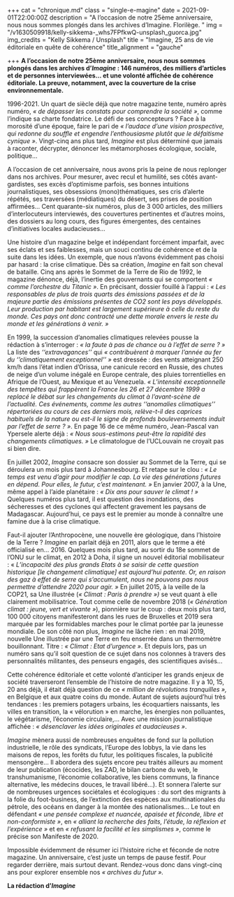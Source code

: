 +++
cat = "chronique.md"
class = "single-e-magine"
date = 2021-09-01T22:00:00Z
description = "A l’occasion de notre 25ème anniversaire, nous nous sommes plongés dans les archives d’Imagine. Florilège. "
img = "/v1630509918/kelly-sikkema-_whs7FPfkwQ-unsplash_guorca.jpg"
img_credits = "Kelly Sikkema / Unsplash"
title = "Imagine, 25 ans de vie éditoriale en quête de cohérence"
title_alignment = "gauche"

+++
**A l’occasion de notre 25ème anniversaire, nous nous sommes plongés dans les archives d’_Imagine_ : 146 numéros, des milliers d’articles et de personnes interviewées… et une volonté affichée de cohérence éditoriale. La preuve, notamment, avec la couverture de la crise environnementale.**

1996-2021. Un quart de siècle déjà que notre magazine tente, numéro après numéro, _« de dépasser_ _les constats pour comprendre la société »_, comme l’indique sa charte fondatrice. Le défi de ses concepteurs ? Face à la morosité d’une époque, faire le pari de _« l’audace d’une vision prospective,_ _qui redonne du souffle et engendre l’enthousiasme_ _plutôt que le défaitisme cynique »_. Vingt-cinq ans plus tard, _Imagine_ est plus déterminé que jamais à raconter, décrypter, dénoncer les métamorphoses écologique, sociale, politique…

A l’occasion de cet anniversaire, nous avons pris la peine de nous replonger dans nos archives. Pour mesurer, avec recul et humilité, ses côtés avant-gardistes, ses excès d’optimisme parfois, ses bonnes intuitions journalistiques, ses obsessions (mono)thématiques, ses cris d’alerte répétés, ses traversées (médiatiques) du désert, ses prises de position affirmées… Cent quarante-six numéros, plus de 3 000 articles, des milliers d’interlocuteurs interviewés, des couvertures pertinentes et d’autres moins, des dossiers au long cours, des figures émergentes, des centaines d’initiatives locales audacieuses…

Une histoire d’un magazine belge et indépendant forcément imparfait, avec ses éclats et ses faiblesses, mais un souci continu de cohérence et de la suite dans les idées. Un exemple, que nous n’avons évidemment pas choisi par hasard : la crise climatique. Dès sa création, _Imagine_ en fait son cheval de bataille. Cinq ans après le Sommet de la Terre de Rio de 1992, le magazine dénonce, déjà, l’inertie des gouvernants qui se comportent _« comme l’orchestre du Titanic »_. En précisant, dossier fouillé à l’appui : _« Les responsables_ _de plus de trois quarts des émissions passées_ _et de la majeure partie des émissions présentes de_ _CO2 sont les pays développés. Leur production par_ _habitant est largement supérieure à celle du reste du_ _monde. Ces pays ont donc contracté une dette morale_ _envers le reste du monde et les générations à venir. »_

En 1999, la succession d’anomalies climatiques relevées pousse la rédaction à s’interroger : _« la faute à pas de_ _chance ou à l’effet de serre ? »_ La liste des _‘‘extravagances’’_ qui _« contribuèrent à marquer l’année au fer du ‘’climatiquement_ _exceptionnel’’ »_ est dressée : des vents atteignant 250 km/h dans l’état indien d’Orissa, une canicule record en Russie, des chutes de neige d’un volume inégalé en Europe centrale, des pluies torrentielles en Afrique de l’Ouest, au Mexique et au Venezuela. _« L’intensité exceptionnelle_ _des tempêtes qui frappèrent la France les 26 et 27_ _décembre 1999 a replacé le débat sur les changements du climat_ _à l’avant-scène de l’actualité. Ces événements, comme_ _les autres ‘‘anomalies climatiques’’ répertoriées au cours de_ _ces derniers mois, relève-t-il des caprices habituels de la nature_ _ou est-il le signe de profonds bouleversements induit_ _par l’effet de serre ? »_. En page 16 de ce même numéro, Jean-Pascal van Ypersele alerte déjà : _« Nous sous-estimons_ _peut-être la rapidité des changements climatiques. »_ Le climatologue de l’UCLouvain ne croyait pas si bien dire.

En juillet 2002, _Imagine_ consacre son dossier au Sommet de la Terre, qui se déroulera un mois plus tard à Johannesbourg. Et retape sur le clou : _« Le temps est venu_ _d’agir pour modifier le cap. La vie des générations futures_ _en dépend. Pour elles, le futur, c’est maintenant. »_ En janvier 2007, à la Une, même appel à l’aide planétaire : _« Dix ans pour sauver le climat ! »_ Quelques numéros plus tard, il est question des inondations, des sécheresses et des cyclones qui affectent gravement les paysans de Madagascar. Aujourd’hui, ce pays est le premier au monde à connaître une famine due à la crise climatique.

Faut-il ajouter l’Anthropocène, une nouvelle ère géologique, dans l’histoire de la Terre ? _Imagine_ en parlait déjà en 2011, alors que le terme a été officialisé en… 2016. Quelques mois plus tard, au sortir du 18e sommet de l’ONU sur le climat, en 2012 à Doha, il signe un nouvel éditorial mobilisateur : « _L’incapacité des_ _plus grands Etats à se saisir de cette question historique_ _\[le changement climatique\] est aujourd’hui_ _patente. Or, en raison des gaz à effet de serre qui_ _s’accumulent, nous ne pouvons pas nous permettre_ _d’attendre 2020 pour agir. »_ En juillet 2015, à la veille de la COP21, sa Une illustrée (_« Climat : Paris à prendre »)_ se veut quant à elle clairement mobilisatrice. Tout comme celle de novembre 2018 (_« Génération climat : jeune, vert et vivante »_), pionnière sur le coup : deux mois plus tard, 100 000 citoyens manifesteront dans les rues de Bruxelles et 2019 sera marquée par les formidables marches pour le climat portée par la jeunesse mondiale. De son côté non plus, _Imagine_ ne lâche rien : en mai 2019, nouvelle Une illustrée par une Terre en feu enserrée dans un thermomètre bouillonnant. Titre : _« Climat : Etat d’urgence »_. Et depuis lors, pas un numéro sans qu’il soit question de ce sujet dans nos colonnes à travers des personnalités militantes, des penseurs engagés, des scientifiques avisés...

Cette cohérence éditoriale et cette volonté d’anticiper les grands enjeux de société traverseront l’ensemble de l’histoire de notre magazine. Il y a 10, 15, 20 ans déjà, il était déjà question de ce _« million_ _de révolutions tranquilles »,_ en Belgique et aux quatre coins du monde. Autant de sujets aujourd’hui très tendances : les premiers potagers urbains, les écoquartiers naissants, les villes en transition, la « vélorution » en marche, les énergies non polluantes, le végétarisme, l’économie circulaire,… Avec une mission journalistique affichée : _« désenclaver les idées originales_ _et audacieuses »_. 

_Imagine_ mènera aussi de nombreuses enquêtes de fond sur la pollution industrielle, le rôle des syndicats, l’Europe des lobbys, la vie dans les maisons de repos, les forêts du futur, les politiques fiscales, la publicité mensongère… Il abordera des sujets encore peu traités ailleurs au moment de leur publication (écocides, les ZAD, le bilan carbone du web, le transhumanisme, l’économie collaborative, les biens communs, la finance alternative, les médecins douces, le travail libéré…). Et sonnera l’alerte sur de nombreuses urgences sociétales et écologiques : du sort des migrants à la folie du foot-business, de l’extinction des espèces aux multinationales du pétrole, des océans en danger à la montée des nationalismes… Le tout en défendant _« une pensée_ _complexe et nuancée, apaisée et féconde, libre et non-conformiste_ _»_, en _« alliant la recherche des faits, l’étude, la réflexion_ _et l’expérience »_ et en _« refusant la facilité et les simplismes »_, comme le précise son Manifeste de 2020.

Impossible évidemment de résumer ici l’histoire riche et féconde de notre magazine. Un anniversaire, c’est juste un temps de pause festif. Pour regarder derrière, mais surtout devant. Rendez-vous donc dans vingt-cinq ans pour explorer ensemble nos _« archives du futur »._

**La rédaction d’_Imagine_**